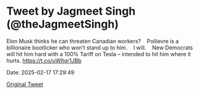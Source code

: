 # Tweet by Jagmeet Singh (@theJagmeetSingh)

Elon Musk thinks he can threaten Canadian workers? 
 
Poilievre is a billionaire bootlicker who won’t stand up to him. 
 
I will. 
 
New Democrats will hit him hard with a 100% Tariff on Tesla – intended to hit him where it hurts. https://t.co/uWItqr1JBb

Date: 2025-02-17 17:29:49

[Original Tweet](https://x.com/theJagmeetSingh/status/1891540570293551546)
